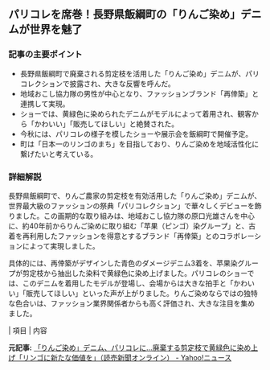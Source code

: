 ## パリコレを席巻！長野県飯綱町の「りんご染め」デニムが世界を魅了

### 記事の主要ポイント

* 長野県飯綱町で廃棄される剪定枝を活用した「りんご染め」デニムが、パリコレクションで披露され、大きな反響を呼んだ。
* 地域おこし協力隊の男性が中心となり、ファッションブランド「再倖築」と連携して実現。
* ショーでは、黄緑色に染められたデニムがモデルによって着用され、観客から「かわいい」「販売してほしい」と絶賛された。
* 今秋には、パリコレの様子を模したショーや展示会を飯綱町で開催予定。
* 町は「日本一のリンゴのまち」を目指しており、りんご染めを地域活性化に繋げたいと考えている。

### 詳細解説

長野県飯綱町で、りんご農家の剪定枝を有効活用した「りんご染め」デニムが、世界最大級のファッションの祭典「パリコレクション」で華々しくデビューを飾りました。この画期的な取り組みは、地域おこし協力隊の原口光雄さんを中心に、約40年前からりんご染めに取り組む「苹果（ピンゴ）染グループ」と、古着を再利用したファッションを得意とするブランド「再倖築」とのコラボレーションによって実現しました。

具体的には、再倖築がデザインした青色のダメージデニム3着を、苹果染グループが剪定枝から抽出した染料で黄緑色に染め上げました。パリコレのショーでは、このデニムを着用したモデルが登場し、会場からは大きな拍手と「かわいい」「販売してほしい」といった声が上がりました。りんご染めならではの独特な色合いは、ファッション業界関係者からも高く評価され、大きな注目を集めました。

| 項目 | 内容 

**元記事:** [「りんご染め」デニム、パリコレに…廃棄する剪定枝で黄緑色に染め上げ「リンゴに新たな価値を」（読売新聞オンライン） - Yahoo!ニュース](https://news.yahoo.co.jp/articles/7bc3e32efe696c6145c4852e3530cb2a2c7dab73)